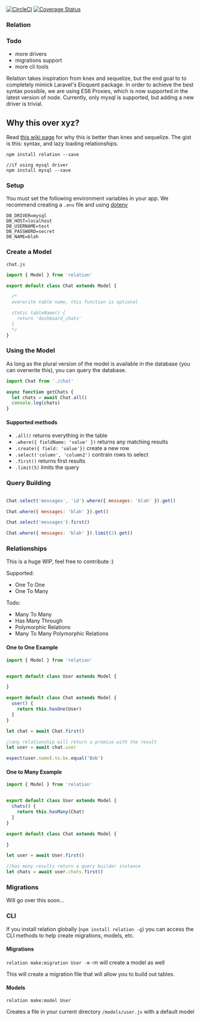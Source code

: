 [![CircleCI](https://circleci.com/gh/navjobs/relation.svg?style=svg&circle-token=41fd7488fd84fed547bfb1266694db44317eec90)](https://circleci.com/gh/navjobs/relation)
[![Coverage Status](https://coveralls.io/repos/github/navjobs/relation/badge.svg?branch=master&t=jSzX1d)](https://coveralls.io/github/navjobs/relation?branch=master)
### Relation

### Todo
- more drivers
- migrations support
- more cli tools

Relation takes inspiration from knex and sequelize, but the end goal to to completely mimick Laravel's Eloquent package. In order to achieve the best syntax possible, we are using ES6 Proxies, which is now supported in the latest version of node. Currently, only mysql is supported, but adding a new driver is trivial.

## Why this over xyz?

Read [this wiki page](https://github.com/navjobs/relation/wiki/Comparison-with-other-ORMs---Query-Builders) for why this is better than knex and sequelize. The gist is this: syntax, and lazy loading relationships.

```
npm install relation --save

//if using mysql driver
npm install mysql --save
```

### Setup

You must set the following environment variables in your app. We recommend creating a `.env` file and using [dotenv](https://github.com/motdotla/dotenv)

```
DB_DRIVER=mysql
DB_HOST=localhost
DB_USERNAME=test
DB_PASSWORD=secret
DB_NAME=blah
```

### Create a Model

`chat.js`

```js
import { Model } from 'relation'

export default class Chat extends Model {

  /*
  overwrite table name, this function is optional

  static tableName() {
    return 'dashboard_chats'
  }
  */
}


```

### Using the Model

As long as the plural version of the model is available in the database (you can overwrite this), you can query the database.

```js
import Chat from './chat'

async function getChats {
  let chats = await Chat.all()
  console.log(chats)
}
```

#### Supported methods

- `.all()` returns everything in the table
- `.where({ fieldName: 'value' })` returns any matching results
- `.create({ field: 'value'})` create a new row
- `.select('column', 'column2')` contrain rows to select
- `.first()` returns first results
- `.limit(5)` limits the query

### Query Building

```js

Chat.select('messages', 'id').where({ messages: 'blah' }).get()

Chat.where({ messages: 'blah' }).get()

Chat.select('messages').first()

Chat.where({ messages: 'blah' }).limit(2).get()


```

### Relationships

This is a huge WIP, feel free to contribute :)

Supported:
- One To One
- One To Many

Todo:
- Many To Many
- Has Many Through
- Polymorphic Relations
- Many To Many Polymorphic Relations

#### One to One Example

```js
import { Model } from 'relation'


export default class User extends Model {

}

export default class Chat extends Model {
  user() {
    return this.hasOne(User)
  }
}

let chat = await Chat.first()

//any relationship will return a promise with the result
let user = await chat.user

expect(user.name).to.be.equal('Bob')

```

#### One to Many Example

```js
import { Model } from 'relation'


export default class User extends Model {
  chats() {
    return this.hasMany(Chat)
  }
}

export default class Chat extends Model {

}

let user = await User.first()

//has many results return a query builder instance
let chats = await user.chats.first()


```

### Migrations

Will go over this soon...

### CLI

If you install relation globally (`npm install relation -g`) you can access the CLI methods to help create migrations, models, etc.

#### Migrations

`relation make:migration User -m` -m will create a model as well

This will create a migration file that will allow you to build out tables.

#### Models

`relation make:model User`

Creates a file in your current directory `/models/user.js` with a default model
